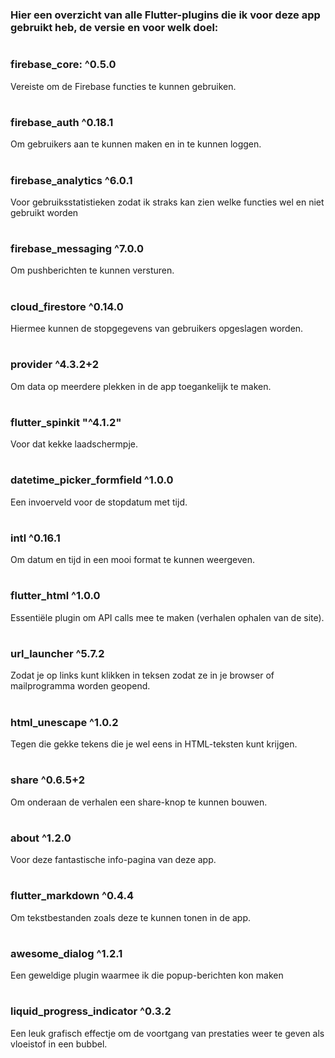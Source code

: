 
#  
### Hier een overzicht van alle Flutter-plugins die ik voor deze app gebruikt heb, de versie en voor welk doel:

#  
### **firebase_core**: ^0.5.0
Vereiste om de Firebase functies te kunnen gebruiken.

#  
### **firebase_auth** ^0.18.1
Om gebruikers aan te kunnen maken en in te kunnen loggen.

#  
### **firebase_analytics** ^6.0.1
Voor gebruiksstatistieken zodat ik straks kan zien welke functies wel en niet gebruikt worden

#  
### **firebase_messaging** ^7.0.0
Om pushberichten te kunnen versturen.

#  
### **cloud_firestore** ^0.14.0
Hiermee kunnen de stopgegevens van gebruikers opgeslagen worden.

#  
### **provider** ^4.3.2+2
Om data op meerdere plekken in de app toegankelijk te maken.

#  
### **flutter_spinkit** "^4.1.2"
Voor dat kekke laadschermpje.

#  
### **datetime_picker_formfield** ^1.0.0
Een invoerveld voor de stopdatum met tijd.

#  
### **intl** ^0.16.1
Om datum en tijd in een mooi format te kunnen weergeven.

#  
### **flutter_html** ^1.0.0
Essentiële plugin om API calls mee te maken (verhalen ophalen van de site).

#  
### **url_launcher** ^5.7.2
Zodat je op links kunt klikken in teksen zodat ze in je browser of mailprogramma worden geopend.

#  
### **html_unescape** ^1.0.2
Tegen die gekke tekens die je wel eens in HTML-teksten kunt krijgen.

#  
### **share** ^0.6.5+2
Om onderaan de verhalen een share-knop te kunnen bouwen.

#  
### **about** ^1.2.0
Voor deze fantastische info-pagina van deze app.

#  
### **flutter_markdown** ^0.4.4
Om tekstbestanden zoals deze te kunnen tonen in de app.

#  
### **awesome_dialog** ^1.2.1
Een geweldige plugin waarmee ik die popup-berichten kon maken

#  
### **liquid_progress_indicator** ^0.3.2
Een leuk grafisch effectje om de voortgang van prestaties weer te geven als vloeistof in een bubbel.